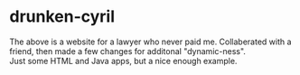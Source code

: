 drunken-cyril
=============
The above is a website for a lawyer who never paid me. Collaberated with a friend, then made a few changes for additonal 
"dynamic-ness".   
Just some HTML and Java apps, but a nice enough example. 
